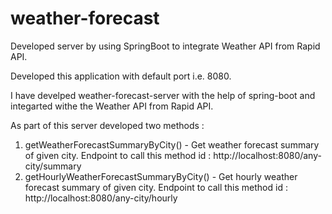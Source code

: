 # weather-forecast
Developed server by using SpringBoot to integrate Weather API from Rapid API.

Developed this application with default port i.e. 8080.

I have develped weather-forecast-server with the help of spring-boot and integarted withe the Weather API from Rapid API.

As part of this server developed two methods : 
1) getWeatherForecastSummaryByCity() - Get weather forecast summary of given city.
   Endpoint to call this method id : http://localhost:8080/any-city/summary
2) getHourlyWeatherForecastSummaryByCity() - Get hourly weather forecast summary of given city.
   Endpoint to call this method id : http://localhost:8080/any-city/hourly
